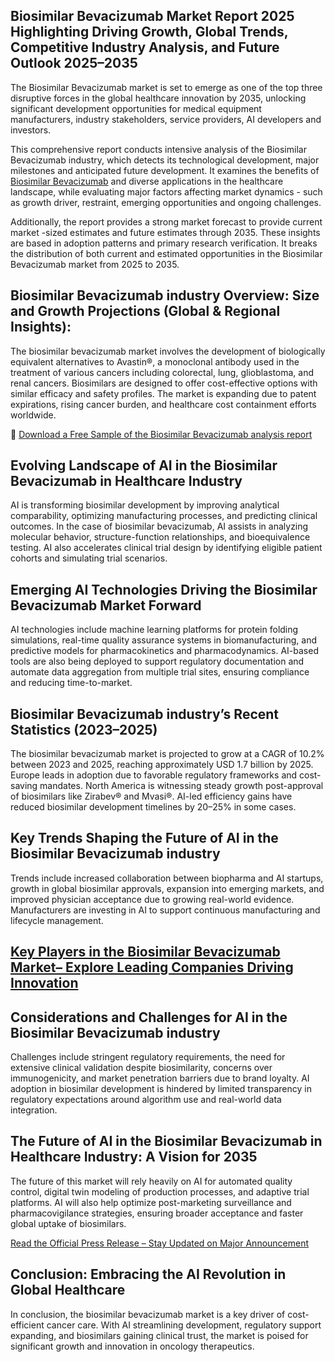 ## Biosimilar Bevacizumab Market Report 2025 Highlighting Driving Growth, Global Trends, Competitive Industry Analysis, and Future Outlook 2025–2035

The Biosimilar Bevacizumab market is set to emerge as one of the top three disruptive forces in the global healthcare innovation by 2035, unlocking significant development opportunities for medical equipment manufacturers, industry stakeholders, service providers, AI developers and investors.

This comprehensive report conducts intensive analysis of the Biosimilar Bevacizumab industry, which detects its technological development, major milestones and anticipated future development. It examines the benefits of [Biosimilar Bevacizumab](https://www.marketresearchfuture.com/reports/biosimilar-bevacizumab-market-21960) and diverse applications in the healthcare landscape, while evaluating major factors affecting market dynamics - such as growth driver, restraint, emerging opportunities and ongoing challenges.

Additionally, the report provides a strong market forecast to provide current market -sized estimates and future estimates through 2035. These insights are based in adoption patterns and primary research verification. It breaks the distribution of both current and estimated opportunities in the Biosimilar Bevacizumab market from 2025 to 2035.

## Biosimilar Bevacizumab industry Overview: Size and Growth Projections (Global & Regional Insights):

The biosimilar bevacizumab market involves the development of biologically equivalent alternatives to Avastin®, a monoclonal antibody used in the treatment of various cancers including colorectal, lung, glioblastoma, and renal cancers. Biosimilars are designed to offer cost-effective options with similar efficacy and safety profiles. The market is expanding due to patent expirations, rising cancer burden, and healthcare cost containment efforts worldwide.

🎯 [Download a Free Sample of the Biosimilar Bevacizumab analysis report](https://www.marketresearchfuture.com/sample_request/21960)

## Evolving Landscape of AI in the Biosimilar Bevacizumab in Healthcare Industry

AI is transforming biosimilar development by improving analytical comparability, optimizing manufacturing processes, and predicting clinical outcomes. In the case of biosimilar bevacizumab, AI assists in analyzing molecular behavior, structure-function relationships, and bioequivalence testing. AI also accelerates clinical trial design by identifying eligible patient cohorts and simulating trial scenarios.

## Emerging AI Technologies Driving the Biosimilar Bevacizumab Market Forward

AI technologies include machine learning platforms for protein folding simulations, real-time quality assurance systems in biomanufacturing, and predictive models for pharmacokinetics and pharmacodynamics. AI-based tools are also being deployed to support regulatory documentation and automate data aggregation from multiple trial sites, ensuring compliance and reducing time-to-market.

## Biosimilar Bevacizumab industry’s Recent Statistics (2023–2025)

The biosimilar bevacizumab market is projected to grow at a CAGR of 10.2% between 2023 and 2025, reaching approximately USD 1.7 billion by 2025. Europe leads in adoption due to favorable regulatory frameworks and cost-saving mandates. North America is witnessing steady growth post-approval of biosimilars like Zirabev® and Mvasi®. AI-led efficiency gains have reduced biosimilar development timelines by 20–25% in some cases.

## Key Trends Shaping the Future of AI in the Biosimilar Bevacizumab industry

Trends include increased collaboration between biopharma and AI startups, growth in global biosimilar approvals, expansion into emerging markets, and improved physician acceptance due to growing real-world evidence. Manufacturers are investing in AI to support continuous manufacturing and lifecycle management.

## [Key Players in the Biosimilar Bevacizumab Market– Explore Leading Companies Driving Innovation](https://www.marketresearchfuture.com/reports/biosimilar-bevacizumab-market/companies)

## Considerations and Challenges for AI in the Biosimilar Bevacizumab industry

Challenges include stringent regulatory requirements, the need for extensive clinical validation despite biosimilarity, concerns over immunogenicity, and market penetration barriers due to brand loyalty. AI adoption in biosimilar development is hindered by limited transparency in regulatory expectations around algorithm use and real-world data integration.

## The Future of AI in the Biosimilar Bevacizumab in Healthcare Industry: A Vision for 2035

The future of this market will rely heavily on AI for automated quality control, digital twin modeling of production processes, and adaptive trial platforms. AI will also help optimize post-marketing surveillance and pharmacovigilance strategies, ensuring broader acceptance and faster global uptake of biosimilars.

[Read the Official Press Release – Stay Updated on Major Announcement](https://www.marketresearchfuture.com/press-release/biosimilar-bevacizumab-market)

## Conclusion: Embracing the AI Revolution in Global Healthcare

In conclusion, the biosimilar bevacizumab market is a key driver of cost-efficient cancer care. With AI streamlining development, regulatory support expanding, and biosimilars gaining clinical trust, the market is poised for significant growth and innovation in oncology therapeutics. 

